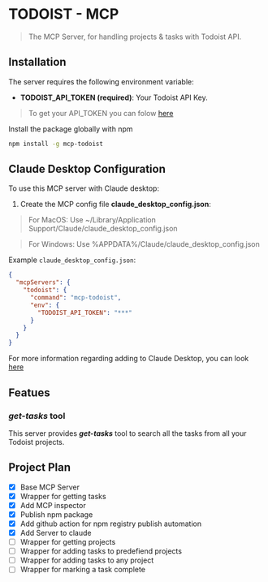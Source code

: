 # TODOIST - MCP

> The MCP Server, for handling projects & tasks with Todoist API.

## Installation

The server requires the following environment variable:

- **TODOIST_API_TOKEN (required)**: Your Todoist API Key.

> To get your API_TOKEN you can folow [here](https://www.todoist.com/help/articles/find-your-api-token-Jpzx9IIlB)

Install the package globally with npm

```bash
npm install -g mcp-todoist
```

## Claude Desktop Configuration

To use this MCP server with Claude desktop:

1. Create the MCP config file **claude_desktop_config.json**:
> For MacOS: Use ~/Library/Application Support/Claude/claude_desktop_config.json

> For Windows: Use %APPDATA%/Claude/claude_desktop_config.json

Example `claude_desktop_config.json`:

```json
{
  "mcpServers": {
    "todoist": {
      "command": "mcp-todoist",
      "env": {
        "TODOIST_API_TOKEN": "***"
      }
    }
  }
}
```
For more information regarding adding to Claude Desktop, you can look [here](https://modelcontextprotocol.io/quickstart/user)

## Featues

### ***get-tasks*** tool

This server provides ***get-tasks*** tool to search all the tasks from all your Todoist projects.

## Project Plan

- [x] Base MCP Server
- [x] Wrapper for getting tasks
- [x] Add MCP inspector
- [x] Publish npm package
- [x] Add github action for npm registry publish automation
- [x] Add Server to claude
- [ ] Wrapper for getting projects
- [ ] Wrapper for adding tasks to predefiend projects
- [ ] Wrapper for adding tasks to any project
- [ ] Wrapper for marking a task complete
